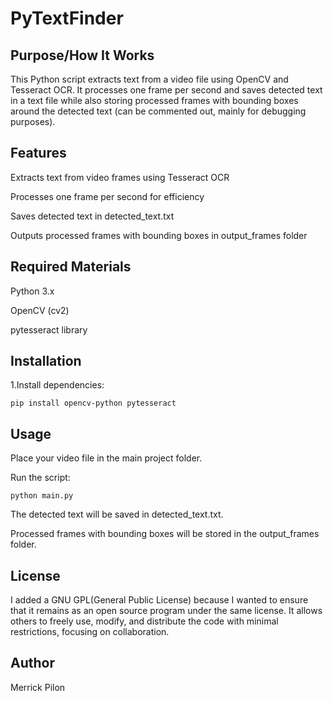 # PyTextFinder

## Purpose/How It Works
This Python script extracts text from a video file using OpenCV and Tesseract OCR. 
It processes one frame per second and saves detected text in a text file while also 
storing processed frames with bounding boxes around the detected text (can be 
commented out, mainly for debugging purposes).

## Features
Extracts text from video frames using Tesseract OCR

Processes one frame per second for efficiency

Saves detected text in detected_text.txt

Outputs processed frames with bounding boxes in output_frames folder

## Required Materials

Python 3.x

OpenCV (cv2)

pytesseract library

## Installation

1.Install dependencies:

    pip install opencv-python pytesseract

## Usage
Place your video file in the main project folder.

Run the script:

    python main.py

The detected text will be saved in detected_text.txt.

Processed frames with bounding boxes will be stored in the output_frames folder.

## License

I added a GNU GPL(General Public License) because I wanted to ensure that it remains
as an open source program under the same license. It allows others to freely use, modify,
and distribute the code with minimal restrictions, focusing on collaboration.

## Author
Merrick Pilon